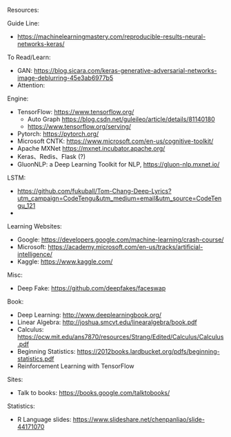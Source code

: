 Resources:

Guide Line:
* https://machinelearningmastery.com/reproducible-results-neural-networks-keras/

To Read/Learn:
 * GAN: https://blog.sicara.com/keras-generative-adversarial-networks-image-deblurring-45e3ab6977b5
 * Attention: 

Engine:
* TensorFlow: https://www.tensorflow.org/
  * Auto Graph https://blog.csdn.net/guleileo/article/details/81140180
  * https://www.tensorflow.org/serving/
* Pytorch: https://pytorch.org/
* Microsoft CNTK: https://www.microsoft.com/en-us/cognitive-toolkit/
* Apache MXNet https://mxnet.incubator.apache.org/
* Keras、Redis、Flask (?)
* GluonNLP: a Deep Learning Toolkit for NLP, https://gluon-nlp.mxnet.io/


LSTM:
 * https://github.com/fukuball/Tom-Chang-Deep-Lyrics?utm_campaign=CodeTengu&utm_medium=email&utm_source=CodeTengu_121
 * 

Learning Websites:
 * Google: https://developers.google.com/machine-learning/crash-course/
 * Microsoft: https://academy.microsoft.com/en-us/tracks/artificial-intelligence/
 * Kaggle: https://www.kaggle.com/

Misc:
 * Deep Fake: https://github.com/deepfakes/faceswap

Book:
 * Deep Learning: http://www.deeplearningbook.org/
 * Linear Algebra: http://joshua.smcvt.edu/linearalgebra/book.pdf
 * Calculus: https://ocw.mit.edu/ans7870/resources/Strang/Edited/Calculus/Calculus.pdf
 * Beginning Statistics: https://2012books.lardbucket.org/pdfs/beginning-statistics.pdf
 * Reinforcement Learning with TensorFlow


Sites:
 * Talk to books: https://books.google.com/talktobooks/

Statistics:
 * R Language slides: https://www.slideshare.net/chenpanliao/slide-44171070